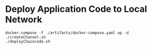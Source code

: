 # Deploy Application Code to Local Network

```
docker-compose -f ./artifacts/docker-compose.yaml up -d
./createChannel.sh
./deployChaincode.sh
```
